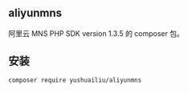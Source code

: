 ## aliyunmns
阿里云 MNS PHP SDK version 1.3.5 的 composer 包。
## 安装
```
composer require yushuailiu/aliyunmns
```